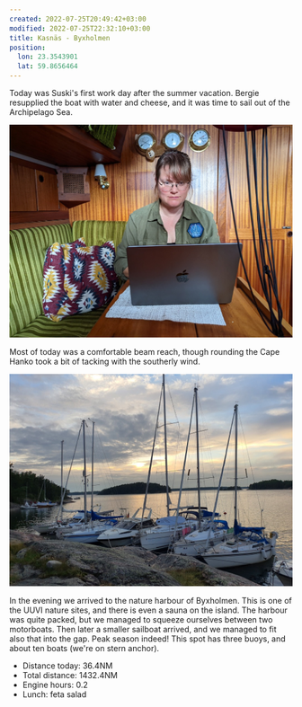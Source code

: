 ```yaml
---
created: 2022-07-25T20:49:42+03:00
modified: 2022-07-25T22:32:10+03:00
title: Kasnäs - Byxholmen
position:
  lon: 23.3543901
  lat: 59.8656464
---
```


Today was Suski's first work day after the summer vacation. Bergie resupplied the boat with water and cheese, and it was time to sail out of the Archipelago Sea.

![Image](../2022/d7c4fd1f65b9e94e98e07c3f6c7768b0.jpg) 

Most of today was a comfortable beam reach, though rounding the Cape Hanko took a bit of tacking with the southerly wind.

![Image](../2022/5cd7dbb0975cb5cf2121327fa7c4dbfd.jpg) 

In the evening we arrived to the nature harbour of Byxholmen. This is one of the UUVI nature sites, and there is even a sauna on the island. The harbour was quite packed, but we managed to squeeze ourselves between two motorboats. Then later a smaller sailboat arrived, and we managed to fit also that into the gap. Peak season indeed! This spot has three buoys, and about ten boats (we're on stern anchor).

* Distance today: 36.4NM
* Total distance: 1432.4NM
* Engine hours: 0.2
* Lunch: feta salad
